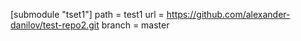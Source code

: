 [submodule "tset1"]
 path = test1
 url = https://github.com/alexander-danilov/test-repo2.git
 branch = master